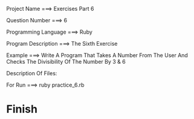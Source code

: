 Project Name ===> Exercises Part 6

Question Number ===> 6

Programming Language ===> Ruby

Program Description ===> The Sixth Exercise

Example ===> Write A Program That Takes A Number From The User And Checks The Divisibility Of The Number By 3 & 6

Description Of Files:

For Run ===> ruby practice_6.rb

# Finish
